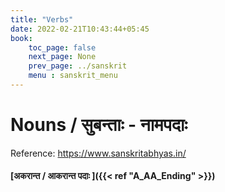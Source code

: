 ```yaml
---
title: "Verbs"
date: 2022-02-21T10:43:44+05:45
book:
    toc_page: false
    next_page: None
    prev_page: ../sanskrit
    menu : sanskrit_menu
---
```


# Nouns / सुबन्ताः - नामपदाः


Reference: https://www.sanskritabhyas.in/

#### [अकरान्त / आकरान्त पदाः ]({{< ref "A_AA_Ending" >}})